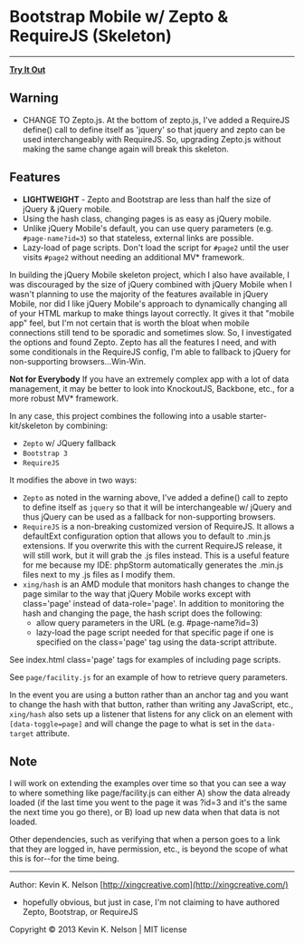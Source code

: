 Bootstrap Mobile w/ Zepto & RequireJS (Skeleton)
===============

----------
[**Try It Out**](https://rawgithub.com/kevinknelson/bootstrap-mobile/master/index.html)

## Warning
* CHANGE TO Zepto.js.  At the bottom of zepto.js, I've added a RequireJS define() call to define itself as 'jquery' so that jquery and zepto can be used interchangeably with RequireJS.  So, upgrading Zepto.js without making the same change again will break this skeleton.

## Features

* **LIGHTWEIGHT** - Zepto and Bootstrap are less than half the size of jQuery & jQuery mobile.
* Using the hash class, changing pages is as easy as jQuery mobile.
* Unlike jQuery Mobile's default, you can use query parameters (e.g. `#page-name?id=3`) so that stateless, external links are possible.
* Lazy-load of page scripts.  Don't load the script for `#page2` until the user visits `#page2` without needing an additional MV* framework.

In building the jQuery Mobile skeleton project, which I also have available, I was discouraged by the size of jQuery combined with jQuery Mobile when I wasn't planning to use the majority of the features available in jQuery Mobile, nor did I like jQuery Mobile's approach to dynamically changing all of your HTML markup to make things layout correctly.  It gives it that "mobile app" feel, but I'm not certain that is worth the bloat when mobile connections still tend to be sporadic and sometimes slow.  So, I investigated the options and found Zepto.  Zepto has all the features I need, and with some conditionals in the RequireJS config, I'm able to fallback to jQuery for non-supporting browsers...Win-Win.

**Not for Everybody** If you have an extremely complex app with a lot of data management, it may be better to look into KnockoutJS, Backbone, etc., for a more robust MV* framework.

In any case, this project combines the following into a usable starter-kit/skeleton by combining:

* `Zepto` w/ JQuery fallback
* `Bootstrap 3`
* `RequireJS`

It modifies the above in two ways:

* `Zepto` as noted in the warning above, I've added a define() call to zepto to define itself as `jquery` so that it will be interchangeable w/ jQuery and thus jQuery can be used as a fallback for non-supporting browsers.
* `RequireJS` is a non-breaking customized version of RequireJS.  It allows a defaultExt configuration option that allows you to default to .min.js extensions.  If you overwrite this with the current RequireJS release, it will still work, but it will grab the .js files instead.  This is a useful feature for me because my IDE: phpStorm automatically generates the .min.js files next to my .js files as I modify them.
* `xing/hash` is an AMD module that monitors hash changes to change the page similar to the way that jQuery Mobile works except with class='page' instead of data-role='page'. In addition to monitoring the hash and changing the page, the hash script does the following:
  * allow query parameters in the URL (e.g. #page-name?id=3)
  * lazy-load the page script needed for that specific page if one is specified on the class='page' tag using the data-script attribute.

See index.html class='page' tags for examples of including page scripts.

See `page/facility.js` for an example of how to retrieve query parameters.

In the event you are using a button rather than an anchor tag and you want to change the hash with that button, rather than writing any JavaScript, etc., `xing/hash` also sets up a listener that listens for any click on an element with `[data-toggle=page]` and will change the page to what is set in the `data-target` attribute.

## Note

I will work on extending the examples over time so that you can see a way to where something like page/facility.js can either A) show the data already loaded (if the last time you went to the page it was ?id=3 and it's the same the next time you go there), or B) load up new data when that data is not loaded.

Other dependencies, such as verifying that when a person goes to a link that they are logged in, have permission, etc., is beyond the scope of what this is for--for the time being.

* * *

Author: Kevin K. Nelson [http://xingcreative.com](http://xingcreative.com/)

* hopefully obvious, but just in case, I'm not claiming to have authored Zepto, Bootstrap, or RequireJS

Copyright © 2013 Kevin K. Nelson | MIT license